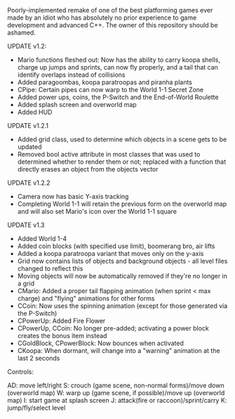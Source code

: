 Poorly-implemented remake of one of the best platforming games ever made by an idiot who has absolutely no prior experience to game development and advanced C++. The owner of this repository should be ashamed.

UPDATE v1.2:
- Mario functions fleshed out: Now has the ability to carry koopa shells, charge up jumps and sprints, can now fly properly, and a tail that can identify overlaps instead of collisions
- Added paragoombas, koopa paratroopas and piranha plants
- CPipe: Certain pipes can now warp to the World 1-1 Secret Zone
- Added power ups, coins, the P-Switch and the End-of-World Roulette
- Added splash screen and overworld map
- Added HUD

UPDATE v1.2.1
- Added grid class, used to determine which objects in a scene gets to be updated
- Removed bool active attribute in most classes that was used to determined whether to render them or not; replaced with a function that directly erases an object from the objects vector

UPDATE v1.2.2
- Camera now has basic Y-axis tracking
- Completing World 1-1 will retain the previous form on the overworld map and will also set Mario's icon over the World 1-1 square

UPDATE v1.3
- Added World 1-4
- Added coin blocks (with specified use limit), boomerang bro, air lifts
- Added a koopa paratroopa variant that moves only on the y-axis
- Grid now contains lists of objects and background objects - all level files changed to reflect this
- Moving objects will now be automatically removed if they're no longer in a grid
- CMario: Added a proper tail flapping animation (when sprint < max charge) and "flying" animations for other forms
- CCoin: Now uses the spinning animation (except for those generated via the P-Switch)
- CPowerUp: Added Fire Flower
- CPowerUp, CCoin: No longer pre-added; activating a power block creates the bonus item instead
- CGoldBlock, CPowerBlock: Now bounces when activated
- CKoopa: When dormant, will change into a "warning" animation at the last 2 seconds

Controls:

AD: move left/right
S: crouch (game scene, non-normal forms)/move down (overworld map)
W: warp up (game scene, if possible)/move up (overworld map)
I: start game at splash screen
J: attack(fire or raccoon)/sprint/carry
K: jump/fly/select level
